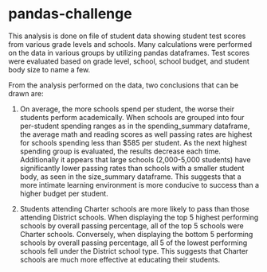 # pandas-challenge

This analysis is done on file of student data showing student test scores from various grade levels and schools. Many calculations were performed on the data in various groups by utilizing pandas dataframes. Test scores were evaluated based on grade level, school, school budget, and student body size to name a few.

From the analysis performed on the data, two conclusions that can be drawn are:

1. On average, the more schools spend per student, the worse their students perform academically. When schools are grouped into four per-student spending ranges as in the spending_summary dataframe, the average math and reading scores as well passing rates are highest for schools spending less than $585 per student. As the next highest spending group is evaluated, the results decrease each time. Additionally it appears that large schools (2,000-5,000 students) have significantly lower passing rates than schools with a smaller student body, as seen in the size_summary dataframe. This suggests that a more intimate learning environment is more conducive to success than a higher budget per student.


2. Students attending Charter schools are more likely to pass than those attending District schools. When displaying the top 5 highest performing schools by overall passing percentage, all of the top 5 schools were Charter schools. Conversely, when displaying the bottom 5 performing schools by overall passing percentage, all 5 of the lowest performing schools fell under the District school type. This suggests that Charter schools are much more effective at educating their students.